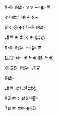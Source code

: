 <div class='block'>
<div class='line'>𒀀𒈾 𒈗 𒆳𒆳 𒁁𒉌𒐊</div>
<div class='line'>𒀴𒅗 𒁹𒀭𒈦𒉽𒀸</div>
<div class='line'>𒇻𒌋 𒁲𒈬 𒀀𒈾 𒈗</div>
<div class='line'>𒂗𒐊 𒀭𒉺 𒌋 𒀭𒀫𒌓</div>
<div class='line'>𒀀𒈾 𒈗 𒁁𒉌𒐊</div>
<div class='line'>𒌨𒊒𒁍 𒀭𒈨𒌍 𒃲𒈨𒌍</div>
<div class='line'>𒊮𒁉 𒈗 𒂗𒐊</div>
<div class='line'>𒈗</div>
<div class='line'>𒂗𒐊 𒀠𒋫𒃶</div>
<div class='line'>𒀀𒊒𒌑 𒑱 𒋗𒇻𒊌</div>
<div class='line'>𒇺𒋗𒌑 𒇷𒈬𒊒</div>
</div>